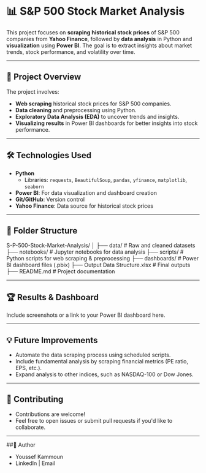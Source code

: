 # 📊 S&P 500 Stock Market Analysis  

This project focuses on **scraping historical stock prices** of S&P 500 companies from **Yahoo Finance**, followed by **data analysis** in Python and **visualization** using **Power BI**. The goal is to extract insights about market trends, stock performance, and volatility over time.

---

## 🚀 Project Overview

The project involves:  
- **Web scraping** historical stock prices for S&P 500 companies.  
- **Data cleaning** and preprocessing using Python.  
- **Exploratory Data Analysis (EDA)** to uncover trends and insights.  
- **Visualizing results** in Power BI dashboards for better insights into stock performance.

---

## 🛠️ Technologies Used

- **Python**  
  - Libraries: `requests`, `BeautifulSoup`, `pandas`, `yfinance`, `matplotlib`, `seaborn`  
- **Power BI**: For data visualization and dashboard creation  
- **Git/GitHub**: Version control  
- **Yahoo Finance**: Data source for historical stock prices  

---

## 📂 Folder Structure


S-P-500-Stock-Market-Analysis/
│
├── data/                      # Raw and cleaned datasets
├── notebooks/                 # Jupyter notebooks for data analysis
├── scripts/                   # Python scripts for web scraping & preprocessing
├── dashboards/                # Power BI dashboard files (.pbix)
├── Output Data Structure.xlsx # Final outputs
├── README.md                  # Project documentation

---


## 🏆 Results & Dashboard

Include screenshots or a link to your Power BI dashboard here.

---

## 💡 Future Improvements
- Automate the data scraping process using scheduled scripts.
- Include fundamental analysis by scraping financial metrics (PE ratio, EPS, etc.).
- Expand analysis to other indices, such as NASDAQ-100 or Dow Jones.

---

## 🤝 Contributing

- Contributions are welcome!
- Feel free to open issues or submit pull requests if you'd like to collaborate.

---

##👤 Author

- Youssef Kammoun
- LinkedIn | Email
